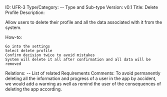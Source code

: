 ID: UFR-3
Type/Category: -- Type and Sub-type
Version: v0.1
Title: Delete Profile
Description:

Allow users to delete their profile and all the data associated with it from the system.

How-to:

    Go into the settings
    Select delete profile
    Confirm decision twice to avoid mistakes
    System will delete it all after confirmation and all data will be removed

Relations: -- List of related Requirements
Comments:
To avoid permanently deleting all the information and progress of a user in the app by accident, we would add a warning as well as remind the user of the consequences of deleting the app according.
